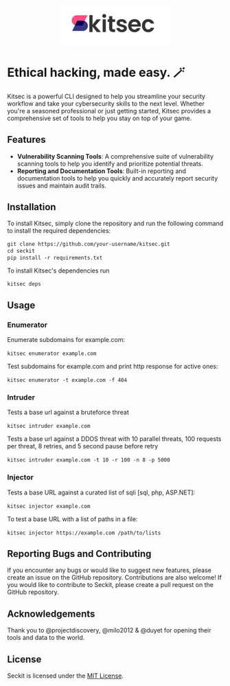 <p align="center">
  <img src="assets/logo.png" alt="seckit logo" width='50%' height='50%'/>
</p>

# Ethical hacking, made easy. 🪄

Kitsec is a powerful CLI designed to help you streamline your security workflow and take your cybersecurity skills to the next level. Whether you're a seasoned professional or just getting started, Kitsec provides a comprehensive set of tools to help you stay on top of your game.

## Features

- **Vulnerability Scanning Tools**: A comprehensive suite of vulnerability scanning tools to help you identify and prioritize potential threats.
- **Reporting and Documentation Tools**: Built-in reporting and documentation tools to help you quickly and accurately report security issues and maintain audit trails.

## Installation

To install Kitsec, simply clone the repository and run the following command to install the required dependencies:

```
git clone https://github.com/your-username/kitsec.git
cd seckit
pip install -r requirements.txt
```

To install Kitsec's dependencies run
```
kitsec deps
```


## Usage

### Enumerator

Enumerate subdomains for example.com:

`kitsec enumerator example.com`

Test subdomains for example.com and print http response for active ones:

`kitsec enumerator -t example.com -f 404`

### Intruder

Tests a base url against a bruteforce threat

`kitsec intruder example.com`

Tests a base url against a DDOS threat with 10 parallel threats, 100 requests per threat, 8 retries, and 5 second pause before retry

`kitsec intruder example.com -t 10 -r 100 -n 8 -p 5000`

### Injector

Tests a base URL against a curated list of sqli [sql, php, ASP.NET]:

`kitsec injector example.com`

To test a base URL with a list of paths in a file:

`kitsec injector https://example.com /path/to/lists`

## Reporting Bugs and Contributing

If you encounter any bugs or would like to suggest new features, please create an issue on the GitHub repository. Contributions are also welcome! If you would like to contribute to Seckit, please create a pull request on the GitHub repository.

## Acknowledgements

Thank you to @projectdiscovery, @milo2012 & @duyet for opening their tools and data to the world.

## License

Seckit is licensed under the [MIT License](https://github.com/your-username/seckit/blob/main/LICENSE).

